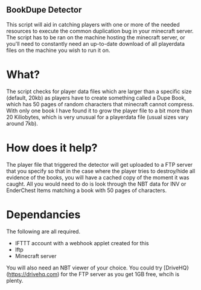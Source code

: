 ## BookDupe Detector
This script will aid in catching players with one or more of the needed resources to execute the common duplication bug in your minecraft server.
The script has to be ran on the machine hosting the minecraft server, or you'll need to constantly need an up-to-date download of all playerdata files on the machine you wish to run it on.

# What?
The script checks for player data files which are larger than a specific size (default, 20kb)
as players have to create something called a Dupe Book, which has 50 pages of random characters that minecraft cannot compress.
With only one book I have found it to grow the player file to a bit more than 20 Kiliobytes,
which is very unusual for a playerdata file (usual sizes vary around 7kb).

# How does it help?
The player file that triggered the detector will get uploaded to a FTP server that you specify so that in the case where
the player tries to destroy/hide all evidence of the books, you will have a cached copy of the moment it was caught.
All you would need to do is look through the NBT data for INV or EnderChest Items matching a book with 50 pages of characters.

# Dependancies
The following are all required.
* IFTTT account with a webhook applet created for this
* lftp
* Minecraft server

You will also need an NBT viewer of your choice.
You could try [DriveHQ}(https://drivehq.com) for the FTP server as you get 1GB free, whcih is plenty.

